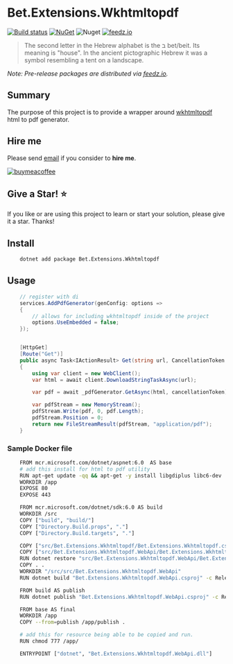 # Bet.Extensions.Wkhtmltopdf

[![Build status](https://ci.appveyor.com/api/projects/status/53eor37h3tekdn4v?svg=true)](https://ci.appveyor.com/project/kdcllc/bet-extensions-wkhtmltopdf)
[![NuGet](https://img.shields.io/nuget/v/Bet.Extensions.Wkhtmltopdf.svg)](https://www.nuget.org/packages?q=Bet.Extensions.Wkhtmltopdf)
![Nuget](https://img.shields.io/nuget/dt/Bet.Extensions.Wkhtmltopdf)
[![feedz.io](https://img.shields.io/badge/endpoint.svg?url=https://f.feedz.io/kdcllc/bet-aspnetcore/shield/Bet.Extensions.Wkhtmltopdf/latest)](https://f.feedz.io/kdcllc/bet-aspnetcore/packages/Bet.Extensions.Wkhtmltopdf/latest/download)

> The second letter in the Hebrew alphabet is the ב bet/beit. Its meaning is "house". In the ancient pictographic Hebrew it was a symbol resembling a tent on a landscape.

_Note: Pre-release packages are distributed via [feedz.io](https://f.feedz.io/kdcllc/bet-aspnetcore/nuget/index.json)._

## Summary

The purpose of this project is to provide a wrapper around [wkhtmltopdf](https://wkhtmltopdf.org/) html to pdf generator.

## Hire me

Please send [email](mailto:kingdavidconsulting@gmail.com) if you consider to **hire me**.

[![buymeacoffee](https://www.buymeacoffee.com/assets/img/custom_images/orange_img.png)](https://www.buymeacoffee.com/vyve0og)

## Give a Star! :star:

If you like or are using this project to learn or start your solution, please give it a star. Thanks!

## Install

```bash
    dotnet add package Bet.Extensions.Wkhtmltopdf
```

## Usage

```csharp
    // register with di
    services.AddPdfGenerator(genConfig: options =>
    {
        // allows for including wkhtmltopdf inside of the project
        options.UseEmbedded = false;
    });


    [HttpGet]
    [Route("Get")]
    public async Task<IActionResult> Get(string url, CancellationToken cancellationToken)
    {
        using var client = new WebClient();
        var html = await client.DownloadStringTaskAsync(url);

        var pdf = await _pdfGenerator.GetAsync(html, cancellationToken);

        var pdfStream = new MemoryStream();
        pdfStream.Write(pdf, 0, pdf.Length);
        pdfStream.Position = 0;
        return new FileStreamResult(pdfStream, "application/pdf");
    }
```

### Sample Docker file

```bash
    FROM mcr.microsoft.com/dotnet/aspnet:6.0  AS base
    # add this install for html to pdf utility
    RUN apt-get update -qq && apt-get -y install libgdiplus libc6-dev
    WORKDIR /app
    EXPOSE 80
    EXPOSE 443

    FROM mcr.microsoft.com/dotnet/sdk:6.0 AS build
    WORKDIR /src
    COPY ["build", "build/"]
    COPY ["Directory.Build.props", "."]
    COPY ["Directory.Build.targets", "."]

    COPY ["src/Bet.Extensions.Wkhtmltopdf/Bet.Extensions.Wkhtmltopdf.csproj", "src/Bet.Extensions.Wkhtmltopdf/"]
    COPY ["src/Bet.Extensions.Wkhtmltopdf.WebApi/Bet.Extensions.Wkhtmltopdf.WebApi.csproj", "src/Bet.Extensions.Wkhtmltopdf.WebApi/"]
    RUN dotnet restore "src/Bet.Extensions.Wkhtmltopdf.WebApi/Bet.Extensions.Wkhtmltopdf.WebApi.csproj"
    COPY . .
    WORKDIR "/src/src/Bet.Extensions.Wkhtmltopdf.WebApi"
    RUN dotnet build "Bet.Extensions.Wkhtmltopdf.WebApi.csproj" -c Release -o /app/build

    FROM build AS publish
    RUN dotnet publish "Bet.Extensions.Wkhtmltopdf.WebApi.csproj" -c Release -o /app/publish

    FROM base AS final
    WORKDIR /app
    COPY --from=publish /app/publish .

    # add this for resource being able to be copied and run.
    RUN chmod 777 /app/

    ENTRYPOINT ["dotnet", "Bet.Extensions.Wkhtmltopdf.WebApi.dll"]
```
